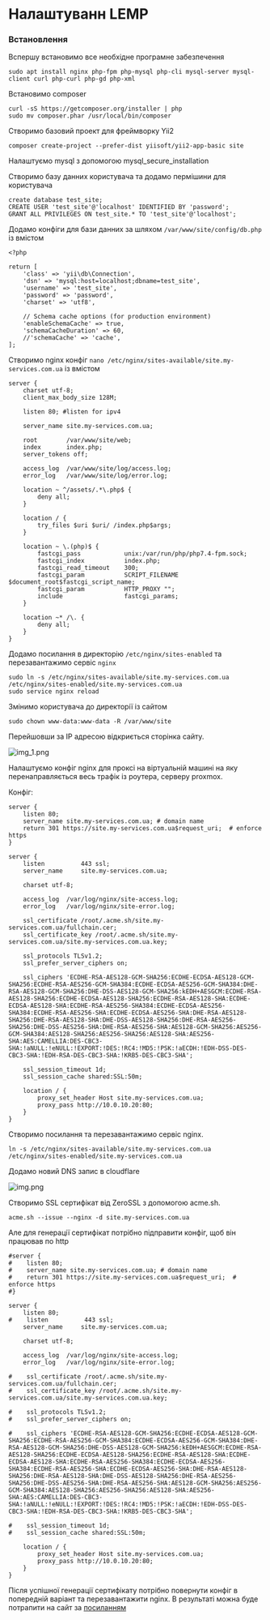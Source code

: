# Налаштуванн LEMP

### Встановлення

Вспершу встановимо все необхідне програмне забезпечення

~~~
sudo apt install nginx php-fpm php-mysql php-cli mysql-server mysql-client curl php-curl php-gd php-xml
~~~

Встановимо composer

~~~
curl -sS https://getcomposer.org/installer | php
sudo mv composer.phar /usr/local/bin/composer
~~~

Створимо базовий проект для фреймворку Yii2

~~~
composer create-project --prefer-dist yiisoft/yii2-app-basic site
~~~

Налаштуємо mysql з допомогою mysql_secure_installation

Створимо базу данних користувача та додамо пермішини для користувача

~~~
create database test_site;
CREATE USER 'test_site'@'localhost' IDENTIFIED BY 'password';
GRANT ALL PRIVILEGES ON test_site.* TO 'test_site'@'localhost';
~~~

Додамо конфіги для бази данних за шляхом
`/var/www/site/config/db.php` із вмістом

~~~
<?php

return [
    'class' => 'yii\db\Connection',
    'dsn' => 'mysql:host=localhost;dbname=test_site',
    'username' => 'test_site',
    'password' => 'password',
    'charset' => 'utf8',

    // Schema cache options (for production environment)
    'enableSchemaCache' => true,
    'schemaCacheDuration' => 60,
    //'schemaCache' => 'cache',
];
~~~

Створимо nginx конфіг `nano /etc/nginx/sites-available/site.my-services.com.ua`
із вмістом

~~~
server {
    charset utf-8;
    client_max_body_size 128M;

    listen 80; #listen for ipv4

    server_name site.my-services.com.ua; 

    root        /var/www/site/web;
    index       index.php;
    server_tokens off;

    access_log  /var/www/site/log/access.log;
    error_log   /var/www/site/log/error.log;

    location ~ ^/assets/.*\.php$ {
        deny all;
    }
    
    location / {
        try_files $uri $uri/ /index.php$args;
    }
    
    location ~ \.(php)$ {
        fastcgi_pass            unix:/var/run/php/php7.4-fpm.sock;
        fastcgi_index           index.php;
        fastcgi_read_timeout    300;
        fastcgi_param           SCRIPT_FILENAME  $document_root$fastcgi_script_name;
        fastcgi_param           HTTP_PROXY "";
        include                 fastcgi_params;
    }

    location ~* /\. {
        deny all;
    }
}
~~~

Додамо посилання в директорію `/etc/nginx/sites-enabled` та перезавантажимо сервіс `nginx`

~~~
sudo ln -s /etc/nginx/sites-available/site.my-services.com.ua /etc/nginx/sites-enabled/site.my-services.com.ua
sudo service nginx reload
~~~

Змінимо користувача до директорії із сайтом

~~~
sudo chown www-data:www-data -R /var/www/site
~~~

Перейшовши за IP адресою відкриється сторінка сайту.

![img_1.png](img/img_1.png)

Налаштуємо конфіг nginx для проксі на віртуальній машині на яку перенаправляється весь трафік із роутера, серверу
proxmox.

Конфіг:

~~~
server {
    listen 80;
    server_name site.my-services.com.ua; # domain name
    return 301 https://site.my-services.com.ua$request_uri;  # enforce https
}

server {
    listen          443 ssl;
    server_name     site.my-services.com.ua;

    charset utf-8;

    access_log  /var/log/nginx/site-access.log;
    error_log   /var/log/nginx/site-error.log;

    ssl_certificate /root/.acme.sh/site.my-services.com.ua/fullchain.cer;
    ssl_certificate_key /root/.acme.sh/site.my-services.com.ua/site.my-services.com.ua.key;

    ssl_protocols TLSv1.2;
    ssl_prefer_server_ciphers on;

    ssl_ciphers 'ECDHE-RSA-AES128-GCM-SHA256:ECDHE-ECDSA-AES128-GCM-SHA256:ECDHE-RSA-AES256-GCM-SHA384:ECDHE-ECDSA-AES256-GCM-SHA384:DHE-RSA-AES128-GCM-SHA256:DHE-DSS-AES128-GCM-SHA256:kEDH+AESGCM:ECDHE-RSA-AES128-SHA256:ECDHE-ECDSA-AES128-SHA256:ECDHE-RSA-AES128-SHA:ECDHE-ECDSA-AES128-SHA:ECDHE-RSA-AES256-SHA384:ECDHE-ECDSA-AES256-SHA384:ECDHE-RSA-AES256-SHA:ECDHE-ECDSA-AES256-SHA:DHE-RSA-AES128-SHA256:DHE-RSA-AES128-SHA:DHE-DSS-AES128-SHA256:DHE-RSA-AES256-SHA256:DHE-DSS-AES256-SHA:DHE-RSA-AES256-SHA:AES128-GCM-SHA256:AES256-GCM-SHA384:AES128-SHA256:AES256-SHA256:AES128-SHA:AES256-SHA:AES:CAMELLIA:DES-CBC3-SHA:!aNULL:!eNULL:!EXPORT:!DES:!RC4:!MD5:!PSK:!aECDH:!EDH-DSS-DES-CBC3-SHA:!EDH-RSA-DES-CBC3-SHA:!KRB5-DES-CBC3-SHA';

    ssl_session_timeout 1d;
    ssl_session_cache shared:SSL:50m;

	location / {
		proxy_set_header Host site.my-services.com.ua;
        proxy_pass http://10.0.10.20:80;
    }
}
~~~

Створимо посилання та перезавантажимо сервіс nginx.
~~~
ln -s /etc/nginx/sites-available/site.my-services.com.ua /etc/nginx/sites-enabled/site.my-services.com.ua
~~~

Додамо новий DNS запис в cloudflare

![img.png](img/cloudflare.png)


Створимо SSL сертифікат від ZeroSSL з допомогою acme.sh.
~~~
acme.sh --issue --nginx -d site.my-services.com.ua
~~~
Але для генерації сертифікат потрібно підправити конфіг, щоб він працював по http
~~~
#server {
#    listen 80;
#    server_name site.my-services.com.ua; # domain name
#    return 301 https://site.my-services.com.ua$request_uri;  # enforce https
#}

server {
    listen 80;
#    listen          443 ssl;
    server_name     site.my-services.com.ua;

    charset utf-8;

    access_log  /var/log/nginx/site-access.log;
    error_log   /var/log/nginx/site-error.log;

#    ssl_certificate /root/.acme.sh/site.my-services.com.ua/fullchain.cer;
#    ssl_certificate_key /root/.acme.sh/site.my-services.com.ua/site.my-services.com.ua.key;

#    ssl_protocols TLSv1.2;
#    ssl_prefer_server_ciphers on;

#    ssl_ciphers 'ECDHE-RSA-AES128-GCM-SHA256:ECDHE-ECDSA-AES128-GCM-SHA256:ECDHE-RSA-AES256-GCM-SHA384:ECDHE-ECDSA-AES256-GCM-SHA384:DHE-RSA-AES128-GCM-SHA256:DHE-DSS-AES128-GCM-SHA256:kEDH+AESGCM:ECDHE-RSA-AES128-SHA256:ECDHE-ECDSA-AES128-SHA256:ECDHE-RSA-AES128-SHA:ECDHE-ECDSA-AES128-SHA:ECDHE-RSA-AES256-SHA384:ECDHE-ECDSA-AES256-SHA384:ECDHE-RSA-AES256-SHA:ECDHE-ECDSA-AES256-SHA:DHE-RSA-AES128-SHA256:DHE-RSA-AES128-SHA:DHE-DSS-AES128-SHA256:DHE-RSA-AES256-SHA256:DHE-DSS-AES256-SHA:DHE-RSA-AES256-SHA:AES128-GCM-SHA256:AES256-GCM-SHA384:AES128-SHA256:AES256-SHA256:AES128-SHA:AES256-SHA:AES:CAMELLIA:DES-CBC3-SHA:!aNULL:!eNULL:!EXPORT:!DES:!RC4:!MD5:!PSK:!aECDH:!EDH-DSS-DES-CBC3-SHA:!EDH-RSA-DES-CBC3-SHA:!KRB5-DES-CBC3-SHA';

#    ssl_session_timeout 1d;
#    ssl_session_cache shared:SSL:50m;

	location / {
		proxy_set_header Host site.my-services.com.ua;
        proxy_pass http://10.0.10.20:80;
    }
}
~~~

Після успішної генерації сертифікату потрібно повернути конфіг в попередній варіант та перезавантажити nginx.
В результаті можна буде потрапити на сайт за [посиланням](https://site.my-services.com.ua/)